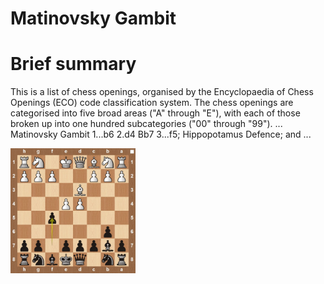 
Matinovsky Gambit
=================

# Brief summary


This is a list of chess openings, organised by the Encyclopaedia of Chess Openings (ECO) code classification system. The chess openings are categorised into five broad areas ("A" through "E"), with each of those broken up into one hundred subcategories ("00" through "99"). ... Matinovsky Gambit 1...b6 2.d4 Bb7 3...f5; Hippopotamus Defence; and ...

<img src="../img/Matinovsky Gambit.jpg" width="200"/>
